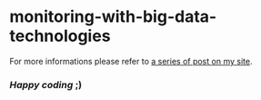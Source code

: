 # monitoring-with-big-data-technologies
For more informations please refer to <a href="https://pirola.org/blog/2015/11/monitoring-with-big-data-technologies-briefing/" target="_blank" title="A series of post">a series of post on my site</a>.

### **_Happy coding_ ;)**
